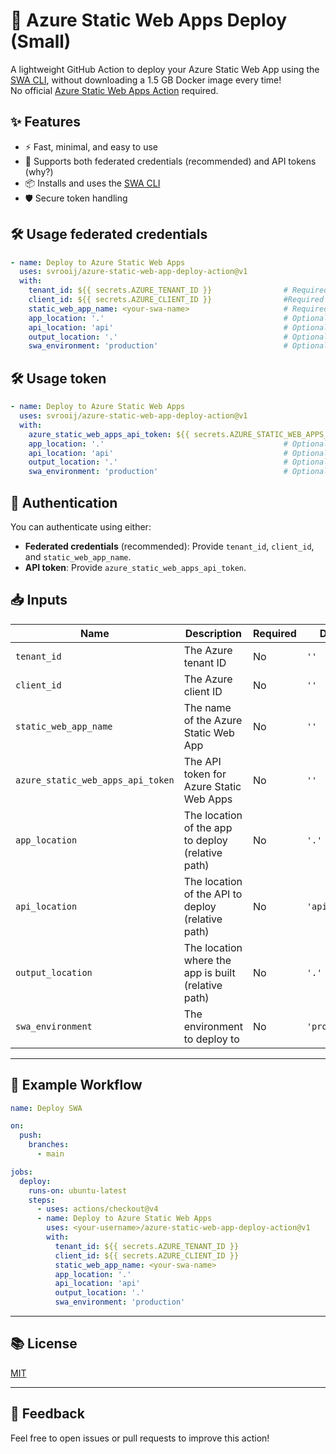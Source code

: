 # 🚀 Azure Static Web Apps Deploy (Small)

A lightweight GitHub Action to deploy your Azure Static Web App using the [SWA CLI](https://azure.github.io/static-web-apps-cli/docs/cli/swa-deploy), without downloading a 1.5 GB Docker image every time!  
No official [Azure Static Web Apps Action](https://github.com/marketplace/actions/azure-static-web-apps-deploy) required.

## ✨ Features

- ⚡ Fast, minimal, and easy to use
- 🔑 Supports both federated credentials (recommended) and API tokens (why?)
- 📦 Installs and uses the [SWA CLI](https://github.com/Azure/static-web-apps-cli)
- 🛡️ Secure token handling

## 🛠️ Usage federated credentials

```yaml
- name: Deploy to Azure Static Web Apps
  uses: svrooij/azure-static-web-app-deploy-action@v1
  with:
    tenant_id: ${{ secrets.AZURE_TENANT_ID }}                # Required for federated credentials
    client_id: ${{ secrets.AZURE_CLIENT_ID }}                #Required for federated credentials
    static_web_app_name: <your-swa-name>                     # Required for federated credentials
    app_location: '.'                                        # Optional, default '.'
    api_location: 'api'                                      # Optional, default 'api'
    output_location: '.'                                     # Optional, default '.'
    swa_environment: 'production'                            # Optional, default 'production'
```

## 🛠️ Usage token

```yaml
- name: Deploy to Azure Static Web Apps
  uses: svrooij/azure-static-web-app-deploy-action@v1
  with:
    azure_static_web_apps_api_token: ${{ secrets.AZURE_STATIC_WEB_APPS_API_TOKEN }} # Required if not using federated credentials
    app_location: '.'                                        # Optional, default '.'
    api_location: 'api'                                      # Optional, default 'api'
    output_location: '.'                                     # Optional, default '.'
    swa_environment: 'production'                            # Optional, default 'production'
```

## 🔑 Authentication

You can authenticate using either:

- **Federated credentials** (recommended): Provide `tenant_id`, `client_id`, and `static_web_app_name`.
- **API token**: Provide `azure_static_web_apps_api_token`.

## 📥 Inputs

| Name                           | Description                                                      | Required | Default      |
|---------------------------------|------------------------------------------------------------------|----------|--------------|
| `tenant_id`                    | The Azure tenant ID                                              | No       | `''`         |
| `client_id`                    | The Azure client ID                                              | No       | `''`         |
| `static_web_app_name`          | The name of the Azure Static Web App                             | No       | `''`         |
| `azure_static_web_apps_api_token` | The API token for Azure Static Web Apps                        | No       | `''`         |
| `app_location`                 | The location of the app to deploy (relative path)                | No       | `'.'`        |
| `api_location`                 | The location of the API to deploy (relative path)                | No       | `'api'`      |
| `output_location`              | The location where the app is built (relative path)              | No       | `'.'`        |
| `swa_environment`              | The environment to deploy to                                     | No       | `'production'`|

---

## 📝 Example Workflow

```yaml
name: Deploy SWA

on:
  push:
    branches:
      - main

jobs:
  deploy:
    runs-on: ubuntu-latest
    steps:
      - uses: actions/checkout@v4
      - name: Deploy to Azure Static Web Apps
        uses: <your-username>/azure-static-web-app-deploy-action@v1
        with:
          tenant_id: ${{ secrets.AZURE_TENANT_ID }}
          client_id: ${{ secrets.AZURE_CLIENT_ID }}
          static_web_app_name: <your-swa-name>
          app_location: '.'
          api_location: 'api'
          output_location: '.'
          swa_environment: 'production'
```

---

## 📚 License

[MIT](LICENSE)

---

## 💬 Feedback

Feel free to open issues or pull requests to improve this action!
